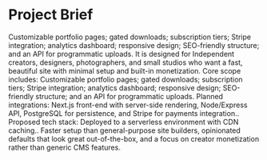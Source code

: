 # Project Brief

Customizable portfolio pages; gated downloads; subscription tiers; Stripe integration; analytics dashboard; responsive design; SEO-friendly structure; and an API for programmatic uploads. It is designed for Independent creators, designers, photographers, and small studios who want a fast, beautiful site with minimal setup and built-in monetization. Core scope includes: Customizable portfolio pages; gated downloads; subscription tiers; Stripe integration; analytics dashboard; responsive design; SEO-friendly structure; and an API for programmatic uploads. Planned integrations: Next.js front-end with server-side rendering, Node/Express API, PostgreSQL for persistence, and Stripe for payments integration.. Proposed tech stack: Deployed to a serverless environment with CDN caching.. Faster setup than general-purpose site builders, opinionated defaults that look great out-of-the-box, and a focus on creator monetization rather than generic CMS features.
